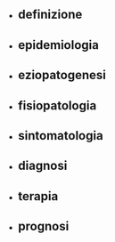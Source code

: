 - ## definizione
- ## epidemiologia
- ## eziopatogenesi
- ## fisiopatologia
- ## sintomatologia
- ## diagnosi
- ## terapia
- ## prognosi